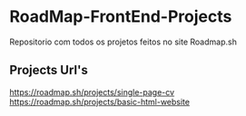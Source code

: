 # RoadMap-FrontEnd-Projects
Repositorio com todos os projetos feitos no site Roadmap.sh

## Projects Url's
https://roadmap.sh/projects/single-page-cv
https://roadmap.sh/projects/basic-html-website